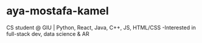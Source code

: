 # aya-mostafa-kamel
CS student @ GIU | Python, React, Java, C++, JS, HTML/CSS -Interested in full-stack dev, data science &amp; AR
